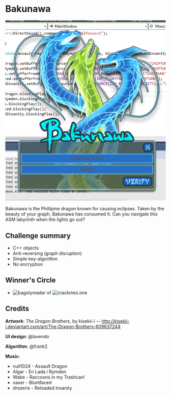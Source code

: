 # Bakunawa

![Bakunawa](https://github.com/frank2/crackmes/raw/master/bakunawa/screenshot.png "Bakunawa")

Bakunawa is the Phillipine dragon known for causing eclipses. Taken by the beauty of your graph, Bakunawa has consumed it. Can you navigate this ASM labyrinth when the lights go out?

## Challenge summary

* C++ objects
* Anti-reversing (graph disruption)
* Simple key-algorithm
* No encryption

## Winner's Circle

* ![bagolymadar](https://crackmes.one/user/bagolymadar) of ![crackmes.one](https://crackmes.one)

## Credits

**Artwork**: *The Dragon Brothers*, by kisekii-i -- http://kisekii-i.deviantart.com/art/The-Dragon-Brothers-609637244

**UI design**: @lavendo

**Algorithm**: @frank2

**Music**:
   * null1024 - Assault Dragon
   * Algar - En Lada i Rymden
   * Wabe - Raccoons in my Trashcan!
   * xaser - Bluntfaced
   * drozerix - Reloaded Insanity
